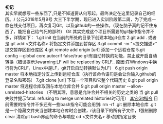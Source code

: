 **初记**<br>
	其实早就想写一些东西了,只是不知道要从何写起。最终决定在这里记录自己的经历。/
			公元2018年5月9号
  大三下半学期，现已进入实训阶段第二周，为了完成一款在线支付项目，再次复习Git，以及github的一些操作。（现在脑子真的记不住东西了，能把自己给气死的那种） 
	Git 
  其实完成这个项目所需要的git操作指令并不多，详情如下：
1.git init 在当前的所处的目录下创建本地git仓库 
2.git add . 或者是 git add <文件名称> 将指定文件添加到暂存区 
3.git commit -m "<提交描述>" 提交暂存区到仓库区 
4.git remote add origin [url] 添加一个远程仓库 
5.git config --global core.autocrlf false/true git有自动转换的功能，禁止或开启自动转换（错误提示为warning:LF will be replaced by CRLF.. 原因:在Windows中换行符为CRLF，Linux中是LF，git开启自动转换默认为LF） 
6.git push origin master 将本地指定分支上传到远程仓库（执行该命令语句是会让你输入github的登录名和密码） 
7.git clone [url] 下载一个项目和它整个代码历史 
8.git pull origin master 将远程仓库取回与本地仓库合并 
9.git pull origin master --allow-unrelated-histories （不明其理，意思是允许合并不相关的历史之类的 当 git pull失败并提示fatal: refusing to merge unrelated histories时可用） 
[其它Git指令](http://www.ruanyifeng.com/blog/2015/12/git-cheat-sheet.html)
目前需要的指令并不多还有一些bash指令可能会用到: 
rm -rf .git 删除本地仓库  .git是一个隐藏文件夹当创建本地仓库时会创建，r该目录下的所有子文件，f强制删除 
clear 清除git bash界面的命令与响应 
cd <文件夹名> 移动到指定目录 

